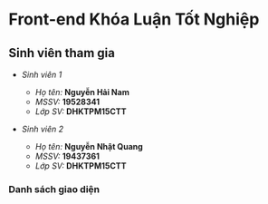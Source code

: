 # Front-end Khóa Luận Tốt Nghiệp

## Sinh viên tham gia

- _Sinh viên 1_

  - _Họ tên:_ **Nguyễn Hải Nam**
  - _MSSV:_ **19528341**
  - _Lớp SV:_ **DHKTPM15CTT**

- _Sinh viên 2_
  - _Họ tên:_ **Nguyễn Nhật Quang**
  - _MSSV:_ **19437361**
  - _Lớp SV:_ **DHKTPM15CTT**

### Danh sách giao diện
